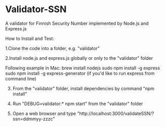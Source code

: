 # Validator-SSN
A validator for Finnish Security Number implemented by Node.js and Express.js

How to Install and Test:

1.Clone the code into a folder, e.g. "validator"

2.Install node.js and express.js globally or only to the "validator" folder

Following example in Mac:
brew install nodejs
sudo npm install -g express
sudo npm install -g express-generator (if you'd like to run express from command line)

3. From the "validator" folder, install dependencies by command "npm install"

4. Run "DEBUG=validator:* npm start" from the "validator" folder

5. Open a web browser and type "http://localhost:3000/validateSSN/?ssn=ddmmyy-zzzc"

